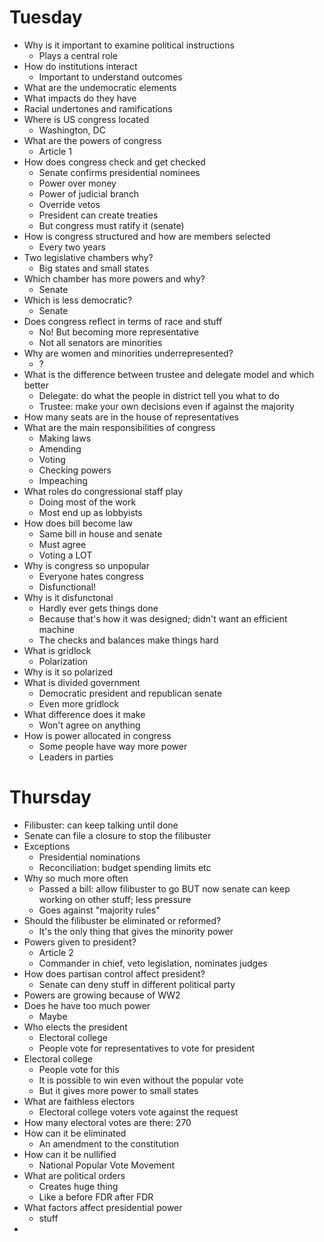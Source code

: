# Tuesday
- Why is it important to examine political instructions
  - Plays a central role
- How do institutions interact
  - Important to understand outcomes
- What are the undemocratic elements
- What impacts do they have
- Racial undertones and ramifications
- Where is US congress located
  - Washington, DC
- What are the powers of congress
  - Article 1
- How does congress check and get checked
  - Senate confirms presidential nominees
  - Power over money
  - Power of judicial branch
  - Override vetos
  - President can create treaties
  - But congress must ratify it (senate)
- How is congress structured and how are members selected
  - Every two years
- Two legislative chambers why?
  - Big states and small states
- Which chamber has more powers and why?
  - Senate
- Which is less democratic?
  - Senate
- Does congress reflect in terms of race and stuff
  - No! But becoming more representative
  - Not all senators are minorities
- Why are women and minorities underrepresented?
  - ?
- What is the difference between trustee and delegate model and which better
  - Delegate: do what the people in district tell you what to do
  - Trustee: make your own decisions even if against the majority
- How many seats are in the house of representatives
- What are the main responsibilities of congress
  - Making laws
  - Amending
  - Voting
  - Checking powers
  - Impeaching
- What roles do congressional staff play
  - Doing most of the work
  - Most end up as lobbyists
- How does bill become law
  - Same bill in house and senate
  - Must agree
  - Voting a LOT
- Why is congress so unpopular
  - Everyone hates congress
  - Disfunctional!
- Why is it disfunctonal
  - Hardly ever gets things done
  - Because that's how it was designed; didn't want an efficient machine
  - The checks and balances make things hard
- What is gridlock
  - Polarization
- Why is it so polarized
- What is divided government
  - Democratic president and republican senate
  - Even more gridlock
- What difference does it make
  - Won't agree on anything
- How is power allocated in congress
  - Some people have way more power
  - Leaders in parties

# Thursday
- Filibuster: can keep talking until done
- Senate can file a closure to stop the filibuster
- Exceptions
  - Presidential nominations
  - Reconciliation: budget spending limits etc
- Why so much more often
  - Passed a bill: allow filibuster to go BUT now senate can keep working on other stuff; less pressure
  - Goes against "majority rules"
- Should the filibuster be eliminated or reformed?
  - It's the only thing that gives the minority power
- Powers given to president?
  - Article 2
  - Commander in chief, veto legislation, nominates judges
- How does partisan control affect president?
  - Senate can deny stuff in different political party
- Powers are growing because of WW2
- Does he have too much power
  - Maybe
- Who elects the president
  - Electoral college
  - People vote for representatives to vote for president
- Electoral college
  - People vote for this
  - It is possible to win even without the popular vote
  - But it gives more power to small states
- What are faithless electors
  - Electoral college voters vote against the request
- How many electoral votes are there: 270
- How can it be eliminated
  - An amendment to the constitution
- How can it be nullified
  - National Popular Vote Movement
- What are political orders
  - Creates huge thing
  - Like a before FDR after FDR
- What factors affect presidential power
  - stuff
- 
